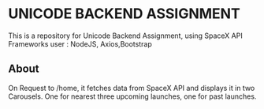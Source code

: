 # UNICODE BACKEND ASSIGNMENT
This is a repository for Unicode Backend Assignment, using SpaceX API  <br>
Frameworks user : NodeJS, Axios,Bootstrap  <br>
## About
On Request to /home, it fetches data from SpaceX API and displays it in two Carousels.
One for nearest three upcoming launches, one for past launches.

